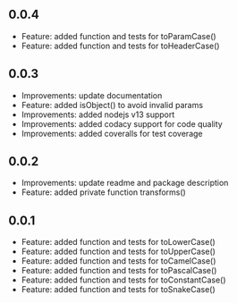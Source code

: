 ## 0.0.4
+ Feature: added function and tests for toParamCase()
+ Feature: added function and tests for toHeaderCase()

## 0.0.3
+ Improvements: update documentation
+ Feature: added isObject() to avoid invalid params
+ Improvements: added nodejs v13 support
+ Improvements: added codacy support for code quality
+ Improvements: added coveralls for test coverage

## 0.0.2
+ Improvements: update readme and package description
+ Feature: added private function transforms()

## 0.0.1
+ Feature: added function and tests for toLowerCase()
+ Feature: added function and tests for toUpperCase()
+ Feature: added function and tests for toCamelCase()
+ Feature: added function and tests for toPascalCase()
+ Feature: added function and tests for toConstantCase()
+ Feature: added function and tests for toSnakeCase()

